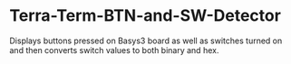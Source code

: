 # Terra-Term-BTN-and-SW-Detector
Displays buttons pressed on Basys3 board as well as switches turned on and then converts switch values to both binary and hex.
